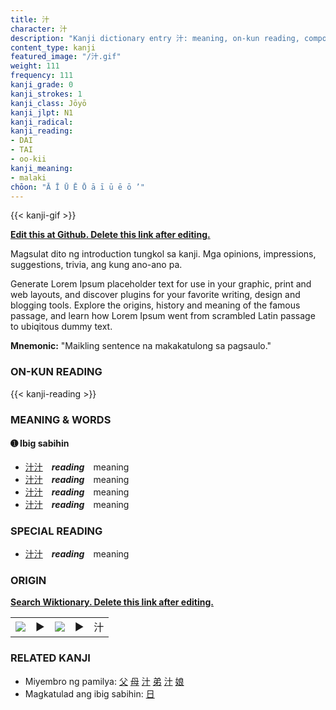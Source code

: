 ```yaml
---
title: 汁
character: 汁
description: "Kanji dictionary entry 汁: meaning, on-kun reading, compounds, origin, related kanji"
content_type: kanji
featured_image: "/汁.gif"
weight: 111
frequency: 111
kanji_grade: 0
kanji_strokes: 1
kanji_class: Jōyō
kanji_jlpt: N1
kanji_radical: 
kanji_reading: 
- DAI
- TAI
- oo-kii
kanji_meaning:
- malaki
chōon: "Ā Ī Ū Ē Ō ā ī ū ē ō ’"
---
```

[//]: # (Don't edit the line below. Kanji animated GIF code is automatically generated.)
{{< kanji-gif >}}

[//]: # (Edit below this line.)

**[Edit this at Github. Delete this link after editing.](https://github.com/tim0g/tim/tree/main/content/kanji/汁/index.md)**

Magsulat dito ng introduction tungkol sa kanji. Mga opinions, impressions, suggestions, trivia, ang kung ano-ano pa.

Generate Lorem Ipsum placeholder text for use in your graphic, print and web layouts, and discover plugins for your favorite writing, design and blogging tools. Explore the origins, history and meaning of the famous passage, and learn how Lorem Ipsum went from scrambled Latin passage to ubiqitous dummy text.
 
**Mnemonic:** "Maikling sentence na makakatulong sa pagsaulo."

### ON-KUN READING

[//]: # (Don't edit the line below. ON-KUN READING code is automatically generated.)
{{< kanji-reading >}}

### MEANING & WORDS

#### ➊ **Ibig sabihin**
  - [汁](../汁)[汁](../汁)　***reading***　meaning
  - [汁](../汁)[汁](../汁)　***reading***　meaning
  - [汁](../汁)[汁](../汁)　***reading***　meaning
  - [汁](../汁)[汁](../汁)　***reading***　meaning

### SPECIAL READING
  - [汁](../汁)[汁](../汁)　***reading***　meaning

### ORIGIN

**[Search Wiktionary. Delete this link after editing.](https://wiktionary.org/wiki/汁)**
<table class="kanji-table"><tr><td>
<img src="60px-汁-bronze.svg.png">
</td><td>▶</td><td>
<img src="60px-汁-oracle.svg.png">
</td><td>▶</td>
<td class="kanji-origin">汁</td>
</tr></table>

### RELATED KANJI
- Miyembro ng pamilya: [父](../父) [母](../母) [汁](../汁) [弟](../弟) [汁](../汁) [娘](../娘)
- Magkatulad ang ibig sabihin: [日](../日)
